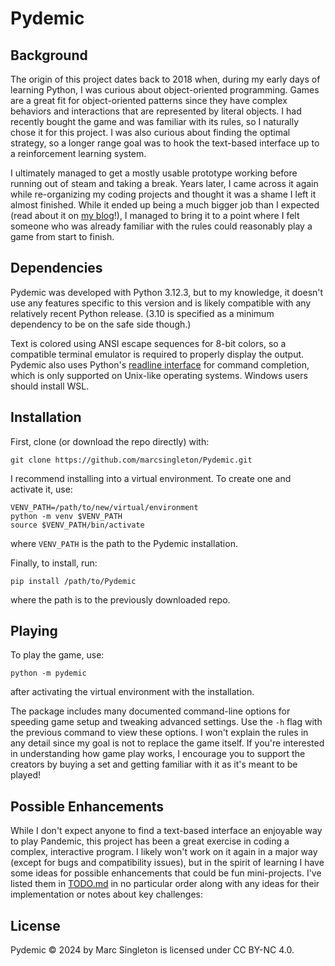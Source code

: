 # Pydemic

## Background
The origin of this project dates back to 2018 when, during my early days of learning Python, I was curious about object-oriented programming. Games are a great fit for object-oriented patterns since they have complex behaviors and interactions that are represented by literal objects. I had recently bought the game and was familiar with its rules, so I naturally chose it for this project. I was also curious about finding the optimal strategy, so a longer range goal was to hook the text-based interface up to a reinforcement learning system.

I ultimately managed to get a mostly usable prototype working before running out of steam and taking a break. Years later, I came across it again while re-organizing my coding projects and thought it was a shame I left it almost finished. While it ended up being a much bigger job than I expected (read about it on [my blog](https://marcsingleton.github.io/posts/pydemic-a-text-based-implementation-of-the-board-game-pandemic/)!), I managed to bring it to a point where I felt someone who was already familiar with the rules could reasonably play a game from start to finish.

## Dependencies
Pydemic was developed with Python 3.12.3, but to my knowledge, it doesn't use any features specific to this version and is likely compatible with any relatively recent Python release. (3.10 is specified as a minimum dependency to be on the safe side though.)

Text is colored using ANSI escape sequences for 8-bit colors, so a compatible terminal emulator is required to properly display the output. Pydemic also uses Python's [readline interface](https://docs.python.org/3/library/readline.html) for command completion, which is only supported on Unix-like operating systems. Windows users should install WSL.

## Installation
First, clone (or download the repo directly) with:

```
git clone https://github.com/marcsingleton/Pydemic.git
```

I recommend installing into a virtual environment. To create one and activate it, use:

```
VENV_PATH=/path/to/new/virtual/environment
python -m venv $VENV_PATH
source $VENV_PATH/bin/activate
```

where `VENV_PATH` is the path to the Pydemic installation.

Finally, to install, run:

```
pip install /path/to/Pydemic
```

where the path is to the previously downloaded repo.

## Playing
To play the game, use:

```
python -m pydemic
```

after activating the virtual environment with the installation.

The package includes many documented command-line options for speeding game setup and tweaking advanced settings. Use the `-h` flag with the previous command to view these options. I won't explain the rules in any detail since my goal is not to replace the game itself. If you're interested in understanding how game play works, I encourage you to support the creators by buying a set and getting familiar with it as it's meant to be played!

## Possible Enhancements
While I don't expect anyone to find a text-based interface an enjoyable way to play Pandemic, this project has been a great exercise in coding a complex, interactive program. I likely won't work on it again in a major way (except for bugs and compatibility issues), but in the spirit of learning I have some ideas for possible enhancements that could be fun mini-projects. I've listed them in [TODO.md](./TODO.md) in no particular order along with any ideas for their implementation or notes about key challenges:

## License
Pydemic © 2024 by Marc Singleton is licensed under CC BY-NC 4.0.
